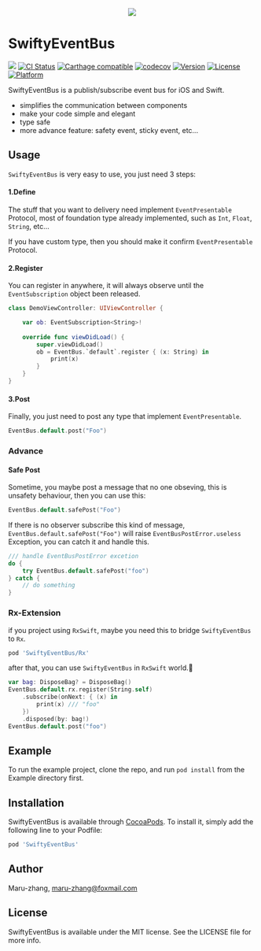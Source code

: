 <div align=center>
<img src="https://github.com/Maru-zhang/SwiftyEventBus/blob/master/Screenshots/SwiftyEventBus-Logo.png"/>
    
<div align=left>

# SwiftyEventBus

![](https://img.shields.io/badge/language-swift-orange.svg)
[![CI Status](https://img.shields.io/travis/Maru-zhang/SwiftyEventBus.svg?style=flat)](https://travis-ci.org/Maru-zhang/SwiftyEventBus)
[![Carthage compatible](https://img.shields.io/badge/Carthage-compatible-4BC51D.svg?style=flat)](https://github.com/Carthage/Carthage)
[![codecov](https://codecov.io/gh/Maru-zhang/SwiftyEventBus/branch/master/graph/badge.svg)](https://codecov.io/gh/Maru-zhang/SwiftyEventBus)
[![Version](https://img.shields.io/cocoapods/v/SwiftyEventBus.svg?style=flat)](https://cocoapods.org/pods/SwiftyEventBus)
[![License](https://img.shields.io/cocoapods/l/SwiftyEventBus.svg?style=flat)](https://cocoapods.org/pods/SwiftyEventBus)
[![Platform](https://img.shields.io/cocoapods/p/SwiftyEventBus.svg?style=flat)](https://cocoapods.org/pods/SwiftyEventBus)

SwiftyEventBus is a publish/subscribe event bus for iOS and Swift.

* simplifies the communication between components
* make your code simple and elegant
* type safe
* more advance feature: safety event, sticky event, etc...

## Usage

`SwiftyEventBus` is very easy to use, you just need 3 steps:

#### 1.**Define**

The stuff that you want to delivery need implement `EventPresentable` Protocol, most of foundation type already implemented, such as `Int`, `Float`, `String`, etc...

If you have custom type, then you should make it confirm `EventPresentable` Protocol.

#### 2.**Register**

You can register in anywhere, it will always observe until the `EventSubscription` object been released.

```swift
class DemoViewController: UIViewController {

    var ob: EventSubscription<String>!
    
    override func viewDidLoad() {
        super.viewDidLoad()
        ob = EventBus.`default`.register { (x: String) in
            print(x)
        }
    }
}
```

#### 3.**Post**

Finally, you just need to post any type that implement `EventPresentable`.


```swift
EventBus.default.post("Foo")
```

### Advance

#### Safe Post

Sometime, you maybe post a message that no one obseving, this is unsafety behaviour, then you can use this:

```swift
EventBus.default.safePost("Foo")
```

If there is no observer subscribe this kind of message, `EventBus.default.safePost("Foo")` will raise `EventBusPostError.useless` Exception, you can catch it and handle this.

```swift
/// handle EventBusPostError excetion
do {
    try EventBus.default.safePost("foo")
} catch {
    // do something
}
```

### Rx-Extension

if you project using `RxSwift`, maybe you need this to bridge `SwiftyEventBus` to `Rx`.

```ruby
pod 'SwiftyEventBus/Rx'
```

after that, you can use `SwiftyEventBus` in `RxSwift` world.🎉

```swift
var bag: DisposeBag? = DisposeBag()
EventBus.default.rx.register(String.self)
    .subscribe(onNext: { (x) in
        print(x) /// "foo"
    })
    .disposed(by: bag!)
EventBus.default.post("foo")
```

## Example

To run the example project, clone the repo, and run `pod install` from the Example directory first.

## Installation

SwiftyEventBus is available through [CocoaPods](https://cocoapods.org). To install
it, simply add the following line to your Podfile:

```ruby
pod 'SwiftyEventBus'
```

## Author

Maru-zhang, maru-zhang@foxmail.com

## License

SwiftyEventBus is available under the MIT license. See the LICENSE file for more info.


